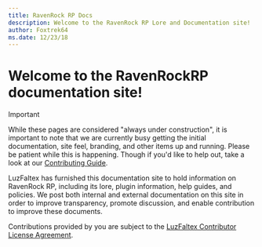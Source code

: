 ```yaml
---
title: RavenRock RP Docs
description: Welcome to the RavenRock RP Lore and Documentation site!
author: Foxtrek64
ms.date: 12/23/18
---
```


# Welcome to the RavenRockRP documentation site!

> [!IMPORTANT]
> While these pages are considered "always under construction", it is important to note that we are currently busy getting the initial documentation, site feel, branding, and other items up and running. Please be patient while this is happening. Though if you'd like to help out, take a look at our [Contributing Guide](./contribute/index.md).

LuzFaltex has furnished this documentation site to hold information on RavenRock RP, including its lore, plugin information, help guides, and policies. We post both internal and external documentation on this site in order to improve transparency, promote discussion, and enable contribution to improve these documents.

Contributions provided by you are subject to the [LuzFaltex Contributor License Agreement](https://gist.github.com/Foxtrek64/82e5ace4318963ee7d87ab12910e8f3d).